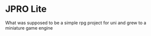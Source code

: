 # JPRO Lite
What was supposed to be a simple rpg project for uni and grew to a miniature game engine